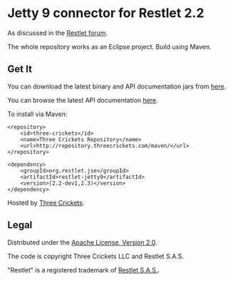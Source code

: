 Jetty 9 connector for Restlet 2.2
=================================

As discussed in the [Restlet forum](http://restlet.tigris.org/ds/viewMessage.do?dsForumId=4447&dsMessageId=3067974).

The whole repository works as an Eclipse project. Build using Maven.

Get It
------

You can download the latest binary and API documentation jars from
[here](http://repository.threecrickets.com/maven/org/restlet/jse/restlet-jetty9/).

You can browse the latest API documentation [here](http://threecrickets.com/api/java/restlet-jetty9/).

To install via Maven:

	<repository>
		<id>three-crickets</id>  
		<name>Three Crickets Repository</name>  
		<url>http://repository.threecrickets.com/maven/</url>  
	</repository>
	
	<dependency>
		<groupId>org.restlet.jse</groupId>
		<artifactId>restlet-jetty9</artifactId>
		<version>[2.2-dev1,2.3)</version>
	</dependency>

Hosted by [Three Crickets](http://threecrickets.com).

Legal
-----

Distributed under the [Apache License, Version 2.0](http://www.apache.org/licenses/LICENSE-2.0.html).

The code is copyright Three Crickets LLC and Restlet S.A.S.

"Restlet" is a registered trademark of [Restlet S.A.S.](http://restlet.org/download/legal).
